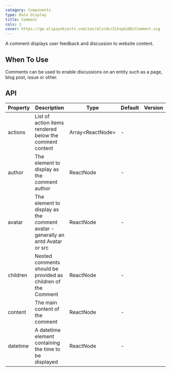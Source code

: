 ```yaml
---
category: Components
type: Data Display
title: Comment
cols: 1
cover: https://gw.alipayobjects.com/zos/alicdn/ILhxpGzBO/Comment.svg
---
```


A comment displays user feedback and discussion to website content.

## When To Use

Comments can be used to enable discussions on an entity such as a page, blog post, issue or other.

## API

| Property | Description | Type | Default | Version |
| --- | --- | --- | --- | --- |
| actions | List of action items rendered below the comment content | Array&lt;ReactNode> | - |  |
| author | The element to display as the comment author | ReactNode | - |  |
| avatar | The element to display as the comment avatar - generally an antd Avatar or src | ReactNode | - |  |
| children | Nested comments should be provided as children of the Comment | ReactNode | - |  |
| content | The main content of the comment | ReactNode | - |  |
| datetime | A datetime element containing the time to be displayed | ReactNode | - |  |

